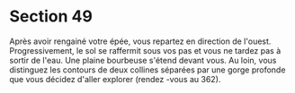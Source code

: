 # Section 49

Après avoir rengainé votre épée, vous repartez en direction de
l'ouest. Progressivement, le sol se raffermit sous vos pas et vous ne
tardez pas à sortir de l'eau. Une plaine bourbeuse s'étend devant
vous. Au loin, vous distinguez les contours de deux collines
séparées par une gorge profonde que vous décidez d'aller explorer
(rendez -vous au  362).
